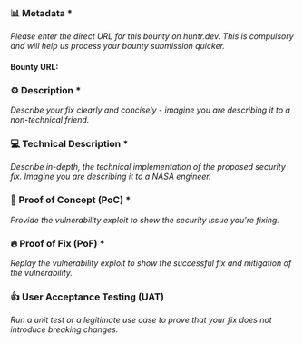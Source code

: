 ### 📊 Metadata *

_Please enter the direct URL for this bounty on huntr.dev. This is compulsory and will help us process your bounty submission quicker._

#### Bounty URL:

### ⚙️ Description *

_Describe your fix clearly and concisely - imagine you are describing it to a non-technical friend._

### 💻 Technical Description *

_Describe in-depth, the technical implementation of the proposed security fix. Imagine you are describing it to a NASA engineer._

### 🐛 Proof of Concept (PoC) *

_Provide the vulnerability exploit to show the security issue you're fixing._

### 🔥 Proof of Fix (PoF) *

_Replay the vulnerability exploit to show the successful fix and mitigation of the vulnerability._

### 👍 User Acceptance Testing (UAT)

_Run a unit test or a legitimate use case to prove that your fix does not introduce breaking changes._
